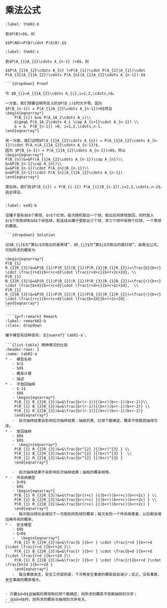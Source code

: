 # 乘法公式

```{prf:theorem} 乘法公式
:label: thm02-b

若$P(B)>0$，则

$$P(AB)=P(B)\cdot P(A|B).$$
```

````{prf:theorem} 
:label: thm02-c

若$P(A_{1}A_{2}\cdots A_{n-1} )>0$，则

$$P(A_{1}A_{2}\cdots A_{n} )=P(A_{1})\cdot P(A_{2}|A_{1})\cdot P(A_{3}|A_{1}A_{2})\cdots P(A_{n}|A_{1}A_{2}\cdots A_{n-1}).$$

```{dropdown} Proof

令 $B_{i}=A_{1}A_{2}\cdots A_{i},i=1,2,\cdots,n$。

一方面，我们想要证明所定义的$P(B_i)$均大于零。因为
$P(B_{n-1}) = P(A_{1}A_{2}\cdots A_{n-1})>0$而且
\begin{eqnarray*}
    P(B_{i}) &=& P(A_1A_2\cdots A_i)\\
    &\geq& P(A_1A_2\cdots A_i \cap A_{i+1}\cdot A_{n-1}) \\
    & = &  P(B_{n-1}) >0, i=1,2,\cdots,n-1.
\end{eqnarray*}

另一方面，我们证明$P(A_{1}A_{2}\cdots A_{n}) = P(A_{1}A_{2}\cdots A_{n-1})\cdot P(A_n|A_{1}A_{2}\cdots A_{n-1})$.
因为 $P(B_{n-1}) = P(A_{1}A_{2}\cdots A_{n-1})>0$，所以
\begin{eqnarray*}
P(B_{n})&=&P((A_{1}A_{2}\cdots A_{n-1})\cap A_{n})\\
&=&P(B_{n-1}\cap A_{n})\\
&=&P(B_{n-1})\cdot P(A_{n}|B_{n-1})\\
&=&P(B_{n-1})\cdot P(A_{n}|A_{1}A_{2}\cdots A_{n-1}).
\end{eqnarray*}

类似地，我们有$P(B_{i}) = P(B_{i-1}) P(A_{i}|B_{i-1}),i=2,3,\cdots,n-2$。由此得证。
```
````

`````{prf:example} 罐子模型
:label: ex02-b

设罐子里有$b$个黑球，$r$个红球。每次随机取出一个球，取出后将原球放回，同时放入$c$个同色球和$d$个异色球。若连续从罐子里取出三个球，求三个球中有两个红球、一个黑球的概率。

```{dropdown} Solution

记$B_{i}$为“第$i$次取出的是黑球”，$R_{j}$为“第$j$次取出的是红球”。由乘法公式，可知所求的概率为

\begin{eqnarray*}
P(B_{1} R_{2}R_{3})&=&P(B_{1})P(R_{2}|B_{1})P(R_{3}|B_{1}R_{2})=\frac{b}{b+r} \cdot \frac{r+d}{b+r+c+d}\cdot \frac{r+d+c}{b+r+2c+2d}, \\
P(R_{1} B_{2}R_{3})&=&P(R_{1})P(B_{2}|R_{1})P(R_{3}|R_{1}B_{2})=\frac{r}{b+r} \cdot \frac{b+d}{b+r+c+d}\cdot \frac{r+d+c}{b+r+2c+2d},  \\
P(R_{1} R_{2}B_{3})&=&P(R_{1})P(R_{2}|R_{1})P(B_{3}|R_{1}R_{2})=\frac{r}{b+r} \cdot \frac{r+c}{b+r+c+d}\cdot \frac{b+2d}{b+r+2c+2d}.
\end{eqnarray*}
```

````{prf:remark} Remark
:label: remark02-b
:class: dropdown

罐子模型有四种变形，见{numref}`tab02-a`。

```{list-table} 两种情况的比较 
:header-rows: 1
:name: tab02-a
* -  模型名称
   - $c$
   - $d$
   - 概率计算
   - 描述
* -  不放回抽样
   - $-1$
   - $0$
   - \begin{eqnarray*}
    P(B_{1} R_{2}R_{3})&=&\frac{br(r-1)}{(b+r)(b+r-1)(b+r-2)}\\
    P(R_{1} B_{2}R_{3})&=&\frac{br(r-1)}{(b+r)(b+r-1)(b+r-2)} \\
    P(R_{1} R_{2}B_{3})&=&\frac{br(r-1)}{(b+r)(b+r-1)(b+r-2)}
    \end{eqnarray*}
   -  前次抽样结果会影响后次抽样结果；抽取的黑、红球个数确定，概率不依赖其抽球次序。
* -  放回抽样
   - $0$
   - $0$
   -  \begin{eqnarray*}
    P(B_{1} R_{2}R_{3})&=&\frac{br^{2} }{(b+r)^{3} } \\
    P(R_{1} B_{2}R_{3})&=&\frac{br^{2} }{(b+r)^{3} }  \\
    P(R_{1} R_{2}B_{3})&=&\frac{br^{2} }{(b+r)^{3} } 
    \end{eqnarray*}

   -  前次抽样结果不会影响后次抽样结果；抽取的概率相等。
* -  传染病模型
   - $>0$
   - $0$
   - \begin{eqnarray*}
    P(B_{1} R_{2}R_{3})&=&\frac{br(r+c) }{(b+r)(b+r+c)(b+r+2c) } \\
    P(R_{1} B_{2}R_{3})&=&\frac{br(r+c) }{(b+r)(b+r+c)(b+r+2c) } \\
    P(R_{1} R_{2}B_{3})&=&\frac{br(r+c) }{(b+r)(b+r+c)(b+r+2c) } 
    \end{eqnarray*}
   -  每次取出球后会增加下一次取到同色球的概率；每次发现一个传染病患者，以后都会增加再传染的概率。
* -  安全模型
   - $0$
   - $>0$
   -   \begin{eqnarray*}
    P(B_{1} R_{2}R_{3})&=&\frac{b }{b+r } \cdot \frac{r+d }{b+r+d }\cdot \frac{r+d }{b+r+2d }\\
    P(R_{1} B_{2}R_{3})&=&\frac{r }{b+r } \cdot \frac{b+d }{b+r+d }\cdot \frac{r+d }{b+r+2d }\\
    P(R_{1} R_{2}B_{3})&=&\frac{r }{b+r } \cdot \frac{r}{b+r+d }\cdot \frac{b+2d }{b+r+2d }
    \end{eqnarray*}
   -  每当事故发生，安全工作就抓紧，下次再发生事故的概率就会减少；反之，没有事故，发生事故的概率增大。
```

- 只要$d=0$且抽取的黑球和红球个数确定，则所求的概率不依赖抽球的次序；
- 当$d>0$时，则所求的概率与抽球的次序有关。
````

`````









